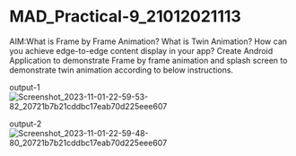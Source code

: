 # MAD_Practical-9_21012021113

AIM:What is Frame by Frame Animation? What is Twin Animation? How can you achieve edge-to-edge content display in your app? Create Android Application to demonstrate Frame by frame animation and splash screen to demonstrate twin animation according to below instructions.

output-1
![Screenshot_2023-11-01-22-59-53-82_20721b7b21cddbc17eab70d225eee607](https://github.com/Rohan3429/MAD_Practical-9_21012021113/assets/98172369/60f4564f-36bd-4db5-b50f-e3f82b97a576)

output-2
![Screenshot_2023-11-01-22-59-48-80_20721b7b21cddbc17eab70d225eee607](https://github.com/Rohan3429/MAD_Practical-9_21012021113/assets/98172369/a37e9031-6ffb-44d3-9109-f4658b04c74f)
